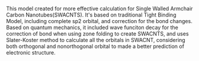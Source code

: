 This model created for more effective calculation for Single Walled Armchair Carbon Nanotubes(SWACNTS). It's based on traditional Tight Binding Model, including complete sp2 orbital, and correction for the bond changes. 
Based on quantum mechanics, it included wave funciton decay for the correction of bond when using zone folding to create SWACNTS, and uses Slater-Koster method to calculate all the orbitals in SWACNT,
considering both orthogonal and nonorthogonal orbital to made a better prediction of electronic structure.
